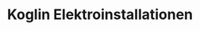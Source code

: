 ---
title: "Koglin Elektroinstallationen"
url: /berlin/koglin-elektroinstallationen/
shop: Elektrisch
---